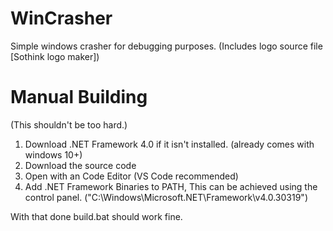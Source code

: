 # WinCrasher
Simple windows crasher for debugging purposes.
(Includes logo source file [Sothink logo maker])

# Manual Building
(This shouldn't be too hard.)

1. Download .NET Framework 4.0 if it isn't installed. (already comes with windows 10+)
2. Download the source code
3. Open with an Code Editor (VS Code recommended)
4. Add .NET Framework Binaries to PATH,
This can be achieved using the control panel.
("C:\Windows\Microsoft.NET\Framework\v4.0.30319")

With that done build.bat should work fine.
